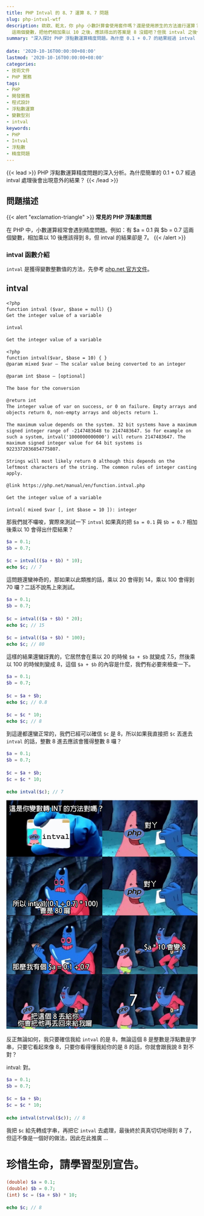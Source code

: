 ```yaml
---
title: PHP Intval 的 8、7 運算 8、7 問題
slug: php-intval-wtf
description: 欸欸、乾太，你 php 小數計算會使用套件嗎？還是使用原生的方法進行運算？因為我遇到一個問題，我有 $a = 0.1 與 $b = 0.7
  這兩個變數，把他們相加乘以 10 之後，應該得出的答案是 8 沒錯吧？但我 intval 之後他給我 7 欸。
summary: "深入探討 PHP 浮點數運算精度問題。為什麼 0.1 + 0.7 的結果經過 intval 處理後會出現意外的結果？提供解決方案與最佳實務做法。"

date: '2020-10-16T00:00:00+08:00'
lastmod: '2020-10-16T00:00:00+08:00'
categories:
- 技術文件
- PHP 實務
tags:
- PHP
- 開發實務
- 程式設計
- 浮點數運算
- 變數型別
- intval
keywords:
- PHP
- Intval
- 浮點數
- 精度問題
---
```


{{< lead >}}
PHP 浮點數運算精度問題的深入分析。為什麼簡單的 0.1 + 0.7 經過 intval 處理後會出現意外的結果？
{{< /lead >}}

## 問題描述

{{< alert "exclamation-triangle" >}}
**常見的 PHP 浮點數問題**

在 PHP 中，小數運算經常會遇到精度問題。例如：有 $a = 0.1 與 $b = 0.7 這兩個變數，相加乘以 10 後應該得到 8，但 intval 的結果卻是 7。
{{< /alert >}}

### intval 函數介紹

`intval` 是獲得變數整數值的方法，先參考 [php.net 官方文件](https://www.php.net/manual/zh/function.intval.php)。

## intval
```
<?php
function intval ($var, $base = null) {}
Get the integer value of a variable

intval

Get the integer value of a variable

<?php
function intval($var, $base = 10) { }
@param mixed $var — The scalar value being converted to an integer

@param int $base — [optional]

The base for the conversion

@return int
The integer value of var on success, or 0 on failure. Empty arrays and objects return 0, non-empty arrays and objects return 1.

The maximum value depends on the system. 32 bit systems have a maximum signed integer range of -2147483648 to 2147483647. So for example on such a system, intval('1000000000000') will return 2147483647. The maximum signed integer value for 64 bit systems is 9223372036854775807.

Strings will most likely return 0 although this depends on the leftmost characters of the string. The common rules of integer casting apply.

@link https://php.net/manual/en/function.intval.php

Get the integer value of a variable

intval( mixed $var [, int $base = 10 ]): integer
```

那我們就不囉唆，實際來測試一下 `intval` 如果真的把 `$a = 0.1` 與 `$b = 0.7` 相加後乘以 10 會得出什麼結果？

```php
$a = 0.1;
$b = 0.7;

$c = intval(($a + $b) * 10);
echo $c; // 7
```

這問題還蠻神奇的，那如果以此類推的話，乘以 20 會得到 14，乘以 100 會得到 70 囉？二話不說馬上來測試。

```php
$a = 0.1;
$b = 0.7;

$c = intval(($a + $b) * 20);
echo $c; // 15

$c = intval(($a + $b) * 100);
echo $c; // 80
```

這樣的結果還蠻訝異的，它居然會在乘以 20 的時候 `$a + $b` 就變成 7.5，然後乘以 100 的時候則變成 8，這個 `$a + $b` 的內容是什麼，我們有必要來檢查一下。

```php
$a = 0.1;
$b = 0.7;

$c = $a + $b;
echo $c; // 0.8

$c = $c * 10;
echo $c; // 8
```

到這邊都還蠻正常的，我們已經可以確信 `$c` 是 8，所以如果我直接把 `$c` 丟進去 `intval` 的話，整數 8 進去應該會獲得整數 8 囉？

```php
$a = 0.1;
$b = 0.7;

$c = $a + $b;
$c = $c * 10;

echo intval($c); // 7
```

![1.png](1.png)

反正無論如何，我只要確信我給 `intval` 的是 8，無論這個 8 是整數是浮點數是字串，只要它看起來像 8，只要你看得懂我給你的是 8 的話，你就會跟我說 8 對不對？

intval: 對。

```php
$a = 0.1;
$b = 0.7;

$c = $a + $b;
$c = $c * 10;

echo intval(strval($c)); // 8
```

我把 `$c` 給先轉成字串，再把它 `intval` 去處理，最後終於真真切切地得到 8 了，但這不像是一個好的做法，因此在此推廣 ...

# 珍惜生命，請學習型別宣告。

```php
(double) $a = 0.1;
(double) $b = 0.7;
(int) $c = ($a + $b) * 10;

echo $c; // 8
```
